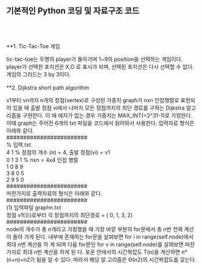 **기본적인 Python 코딩 및 자료구조 코드**
----------------------------------
<br/><br/><br/>**1. Tic-Tac-Toe 게임

tic-tac-toe는 두명의 player가 돌아가며 1~9의 position을 선택하는 게임이다. player가 선택한 포지션은 X,O 로 표시가 되며, 선택된 포지션은 다시 선택할 수 없다.게임의 그리드는 3 by 3이다. 
<br/><br/>
**2. Dijkstra short path algorithm

v1부터 vn까지 n개의 정점(vertex)로 구성된 가중치 graph가 nxn 인접행렬로 표현되어 있을 때 출발 정점 vi에서 나머지 모든 정점까지의 최단 경로를 구하는 Dijkstra 알고리즘을 구현한다. 이 때 에지가 없는 경우 가중치는 MAX_INT(=2^31-1)로 가정한다. 이때 graph는 주어진 6개의 txt 파일을 코드에서 읽어와서 사용한다.
입력자료 형식은 아래와 같다.
<br/>########################
<br/>% 입력.txt
<br/>4 1   % 정점의 개수 (n) = 4, 출발 정점(vi) = v1
<br/>0 1 3 1 % nxn = 4x4 인접 행렬
<br/>1 0 8 9
<br/>3 8 0 5
<br/>2 9 5 0
<br/>########################
<br/>마찬가지로 출력자료의 형식은 아래와 같다.
<br/>########################
<br/>(1) 입력파일 graphn.txt
<br/>정점 v1(으)로부터 각 정점까지의 최단경로 = ( 0, 1, 3, 2)
<br/>########################
<br/>node의 개수가 총 n개라고 가정했을 때 가장 바깥 부분의 for문에서 총 n번 전체 계산이 돌아 가게 된다. 내부에 존재하는 for문을 살펴보면 for i in range(self.node)에서 최대 n번 계산을 하 게 되며 다음 for문인 for v in range(self.node)를 살펴보면 마찬가지로 최대 n번 계산을 하게 된 다. 포문 안에서의 시간복잡도 T(n)을 계산하면 n*(n+n)=n2가 됨을 알 수 있다. 따라서 해당 알 고리즘은 Θ(n2)의 시간복잡도를 갖는다.

